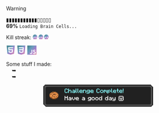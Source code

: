 > [!WARNING]
> ▮▮▮▮▮▮▮▮▮▮▮▯▯▯▯▯<br>
> **69%** ```Loading Brain Cells...```

<p>
   Kill streak: 
   <img height="13" src="https://raw.githubusercontent.com/kuran1x/kuran1x/main/assets/skull.png">
   <img height="13" src="https://raw.githubusercontent.com/kuran1x/kuran1x/main/assets/skull.png">
   <img height="13" src="https://raw.githubusercontent.com/kuran1x/kuran1x/main/assets/skull.png">
</p>
<p>
   <img height="25" src="https://raw.githubusercontent.com/kuran1x/kuran1x/main/assets/HTML.png">
   <img height="25" src="https://raw.githubusercontent.com/kuran1x/kuran1x/main/assets/CSS.png">
   <img height="25" src="https://raw.githubusercontent.com/kuran1x/kuran1x/main/assets/JS.png">
</p>

Some stuff I made: <br>
      ➥ <br>
      ➥ <br>
   
<div align="center">   

   <img height="60" src="https://raw.githubusercontent.com/kuran1x/kuran1x/main/assets/achievement.png">

</div>
 